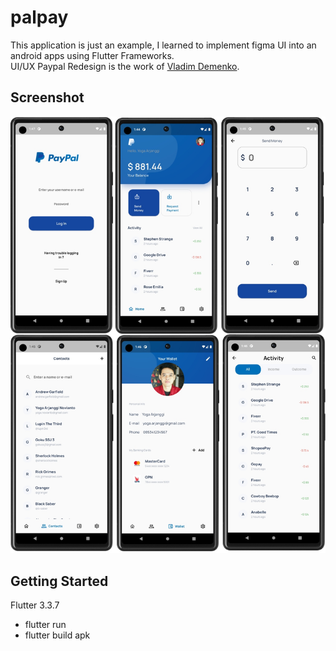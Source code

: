 # palpay

This application is just an example, I learned to implement figma UI into an android apps using Flutter Frameworks.</br>
UI/UX Paypal Redesign is the work of [Vladim Demenko](https://dribbble.com/shots/14114443-PayPal-App-Redesign-Conept).

## Screenshot

![screenshot](/assets/my_screenshot.jpg)

## Getting Started
Flutter 3.3.7
- flutter run
- flutter build apk